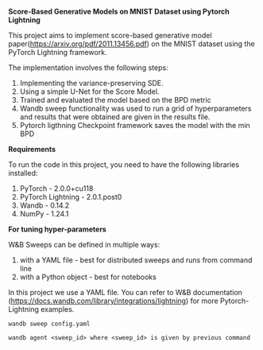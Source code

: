 **Score-Based Generative Models on MNIST Dataset using Pytorch Lightning**


This project aims to implement score-based generative model paper(https://arxiv.org/pdf/2011.13456.pdf) on the MNIST dataset using the PyTorch Lightning framework. 


The implementation involves the following steps:

1. Implementing the variance-preserving SDE.
2. Using a simple U-Net for the Score Model.
3. Trained and evaluated the model based on the BPD metric
4. Wandb sweep functionality was used to run a grid of hyperparameters and results that were obtained are given in the results file.
5. Pytorch ligthning Checkpoint framework saves the model with the min BPD


**Requirements**

To run the code in this project, you need to have the following libraries installed:

1. PyTorch - 2.0.0+cu118
2. PyTorch Lightning - 2.0.1.post0
3. Wandb - 0.14.2
4. NumPy - 1.24.1

**For tuning hyper-parameters** 

W&B Sweeps can be defined in multiple ways:

1. with a YAML file - best for distributed sweeps and runs from command line
2. with a Python object - best for notebooks


In this project we use a YAML file. You can refer to W&B documentation (https://docs.wandb.com/library/integrations/lightning) for more Pytorch-Lightning examples.
```
wandb sweep config.yaml
```
```
wandb agent <sweep_id> where <sweep_id> is given by previous command
```

